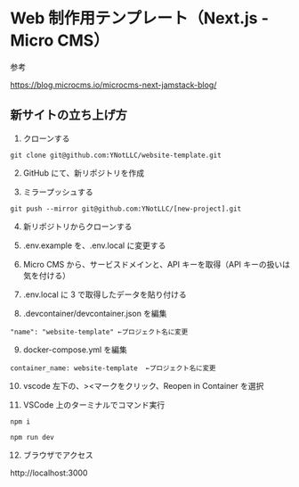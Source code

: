 # Web 制作用テンプレート（Next.js - Micro CMS）

参考

https://blog.microcms.io/microcms-next-jamstack-blog/

## 新サイトの立ち上げ方

1. クローンする

```
git clone git@github.com:YNotLLC/website-template.git
```

2. GitHub にて、新リポジトリを作成

3. ミラープッシュする

```
git push --mirror git@github.com:YNotLLC/[new-project].git
```

4. 新リポジトリからクローンする

5. .env.example を、.env.local に変更する

6. Micro CMS から、サービスドメインと、API キーを取得（API キーの扱いは気を付ける）

7. .env.local に 3 で取得したデータを貼り付ける

8. .devcontainer/devcontainer.json を編集

```
"name": "website-template" ←プロジェクト名に変更
```

9. docker-compose.yml を編集

```
container_name: website-template  ←プロジェクト名に変更
```

10. vscode 左下の、><マークをクリック、Reopen in Container を選択

11. VSCode 上のターミナルでコマンド実行

```
npm i
```

```
npm run dev
```

12. ブラウザでアクセス

http://localhost:3000
